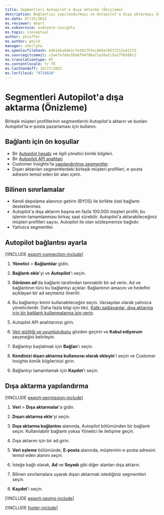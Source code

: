 ```yaml
---
title: Segmentleri Autopilot'a dışa aktarma (Önizleme)
description: Bağlantıyı yapılandırmayı ve Autopilot'a dışa aktarmayı öğrenin.
ms.date: 07/25/2022
ms.reviewer: mhart
ms.subservice: audience-insights
ms.topic: conceptual
author: pkieffer
ms.author: philk
manager: shellyha
ms.openlocfilehash: b4b14ba9de2c7e20175fac664a705f2212a411fd
ms.sourcegitcommit: c3ae7e7e0c9566f9479ba71a26afc5a17fb589c2
ms.translationtype: HT
ms.contentlocale: tr-TR
ms.lasthandoff: 10/27/2022
ms.locfileid: "9724826"
---
```

# <a name="export-segments-to-autopilot-preview"></a>Segmentleri Autopilot'a dışa aktarma (Önizleme)

Birleşik müşteri profillerinin segmentlerini Autopilot'a aktarın ve bunları Autopilot'ta e-posta pazarlaması için kullanın.

## <a name="prerequisites-for-a-connection"></a>Bağlantı için ön koşullar

- Bir [Autopilot hesabı](https://www.autopilothq.com/) ve ilgili yönetici kimlik bilgileri.
- Bir [Autopilot API anahtarı](https://autopilot.docs.apiary.io/#)
- Customer Insights'ta [yapılandırılmış segmentler](segments.md).
- Dışarı aktarılan segmentlerdeki birleşik müşteri profilleri, e-posta adresini temsil eden bir alan içerir.

## <a name="known-limitations"></a>Bilinen sınırlamalar

- Kendi depolama alanınızı getirin (BYOS) ile birlikte özel bağlantı desteklenmez.
- Autopilot'a dışa aktarım başına en fazla 100.000 müşteri profili; bu işlemin tamamlanması birkaç saat sürebilir. Autopilot'a aktarabileceğiniz müşteri profilleri sayısı, Autopilot ile olan sözleşmenize bağlıdır.
- Yalnızca segmentler.

## <a name="set-up-connection-to-autopilot"></a>Autopilot bağlantısı ayarla

[!INCLUDE [export-connection-include](includes/export-connection-admn.md)]

1. **Yönetici** > **Bağlantılar** gidin.

1. **Bağlantı ekle**'yi ve **Autopilot**'ı seçin.

1. **Görünen ad**'da bağlantı tarafından tanınabilir bir ad verin. Ad ve bağlantının türü bu bağlantıyı açıklar. Bağlantının amacını ve hedefini açıklayan bir ad seçmeniz önerilir.

1. Bu bağlantıyı kimin kullanabileceğini seçin. Varsayılan olarak yalnızca yöneticilerdir. Daha fazla bilgi için bkz. [Katkı sağlayanlar, dışa aktarma için bir bağlantı kullanmalarına izin verin](connections.md#allow-contributors-to-use-a-connection-for-exports).

1. Autopilot API anahtarınızı girin.

1. [Veri gizliliği ve uyumluluğunu](connections.md#data-privacy-and-compliance) gözden geçirin ve **Kabul ediyorum** seçeneğini belirleyin.

1. Bağlantıyı başlatmak için **Bağlan**'ı seçin.

1. **Kendinizi dışarı aktarma kullanıcısı olarak ekleyin**'i seçin ve Customer Insights kimlik bilgilerinizi girin.

1. Bağlantıyı tamamlamak için **Kaydet**'i seçin.

## <a name="configure-an-export"></a>Dışa aktarma yapılandırma

[!INCLUDE [export-permission-include](includes/export-permission.md)]

1. **Veri** > **Dışa aktarmalar**'a gidin.

1. **Dışarı aktarma ekle**'yi seçin.

1. **Dışa aktarma bağlantısı** alanında, Autopilot bölümünden bir bağlantı seçin. Kullanılabilir bağlantı yoksa Yönetici ile iletişime geçin.

1. Dışa aktarım için bir ad girin.

1. **Veri eşleme** bölümünde, **E-posta** alanında, müşterinin e-posta adresini temsil eden alanını seçin.

1. İsteğe bağlı olarak, **Ad** ve **Soyadı** gibi diğer alanları dışa aktarın.

1. Bilinen sınırlamalara uyarak dışarı aktarmak istediğiniz segmentleri seçin.

1. **Kaydet**'i seçin.

[!INCLUDE [export-saving-include](includes/export-saving.md)]

[!INCLUDE [footer-include](includes/footer-banner.md)]
